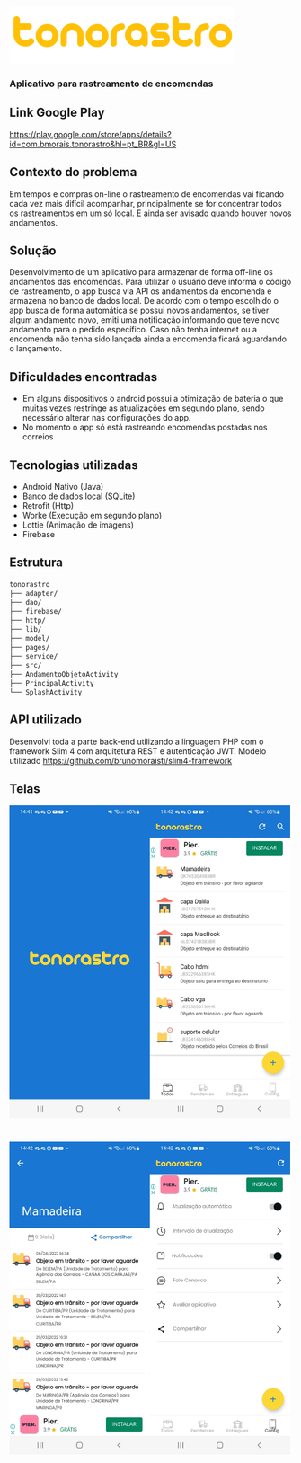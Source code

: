 ![alt text](https://github.com/brunomoraisti/tonorastro/blob/master/app/src/main/res/mipmap-mdpi/logo_nome_amarelo.png?raw=true)
### Aplicativo para rastreamento de encomendas

## Link Google Play
https://play.google.com/store/apps/details?id=com.bmorais.tonorastro&hl=pt_BR&gl=US

## Contexto do problema
Em tempos e compras on-line o rastreamento de encomendas vai ficando cada vez mais difícil acompanhar, principalmente se for concentrar todos os rastreamentos em um só local. E ainda ser avisado quando houver novos andamentos.

## Solução
Desenvolvimento de um aplicativo para armazenar de forma off-line os andamentos das encomendas. Para utilizar o usuário deve informa o código de rastreamento, o app busca via API os andamentos da encomenda e armazena no banco de dados local. De acordo com o tempo escolhido o app busca de forma automática se possui novos andamentos, se tiver algum andamento novo, emiti uma notificação informando que teve novo andamento para o pedido específico. Caso não tenha internet ou a encomenda não tenha sido lançada ainda a encomenda ficará aguardando o lançamento.

## Dificuldades encontradas
- Em alguns dispositivos o android possui a otimização de bateria o que muitas vezes restringe as atualizações em segundo plano, sendo necessário alterar nas configurações do app.
- No momento o app só está rastreando encomendas postadas nos correios

## Tecnologias utilizadas
- Android Nativo (Java)
- Banco de dados local (SQLite)
- Retrofit (Http)
- Worke (Execução em segundo plano)
- Lottie (Animação de imagens)
- Firebase

## Estrutura
    tonorastro
    ├── adapter/
    ├── dao/
    ├── firebase/
    ├── http/
    ├── lib/
    ├── model/
    ├── pages/
    ├── service/
    ├── src/
    ├── AndamentoObjetoActivity
    ├── PrincipalActivity
    └── SplashActivity

## API utilizado
Desenvolvi toda a parte back-end utilizando a linguagem PHP com o framework Slim 4 com arquitetura REST e autenticação JWT. Modelo utilizado https://github.com/brunomoraisti/slim4-framework

## Telas
<img src="https://github.com/brunomoraisti/tonorastro/blob/master/img/img3.jpeg?raw=true" alt="J" width="250"/><img src="https://github.com/brunomoraisti/tonorastro/blob/master/img/img4.jpeg?raw=true" alt="J" width="250"/>
#
<img src="https://github.com/brunomoraisti/tonorastro/blob/master/img/img1.jpeg?raw=true" alt="J" width="250"/><img src="https://github.com/brunomoraisti/tonorastro/blob/master/img/img2.jpeg?raw=true" alt="J" width="250"/>


